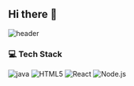 ## Hi there 👋

![header](https://capsule-render.vercel.app/api?type=waving&color=gradient&customColorList=10&h&height=300&color=2563EB&text=MINGYEONG's%20HUB&reversal=false&fontColor=ffffff&fontAlign=50&fontAlignY=36&animation=fadeIn)
### 💻 Tech Stack
![java](https://img.shields.io/badge/Node.js-339933?style=flat-square&logo=nodedotjs&logoColor=white)
![HTML5](https://img.shields.io/badge/HTML5-E34F26?style=flat-square&logo=html5&logoColor=white)
![React](https://img.shields.io/badge/React-61DAFB?style=flat-square&logo=react&logoColor=black)
![Node.js](https://img.shields.io/badge/Node.js-339933?style=flat-square&logo=nodedotjs&logoColor=white)

<!--
**min-7343/min-7343** is a ✨ _special_ ✨ repository because its `README.md` (this file) appears on your GitHub profile.

Here are some ideas to get you started:

- 🔭 I’m currently working on ...
- 🌱 I’m currently learning ...
- 👯 I’m looking to collaborate on ...
- 🤔 I’m looking for help with ...
- 💬 Ask me about ...
- 📫 How to reach me: ...
- 😄 Pronouns: ...
- ⚡ Fun fact: ...
-->
